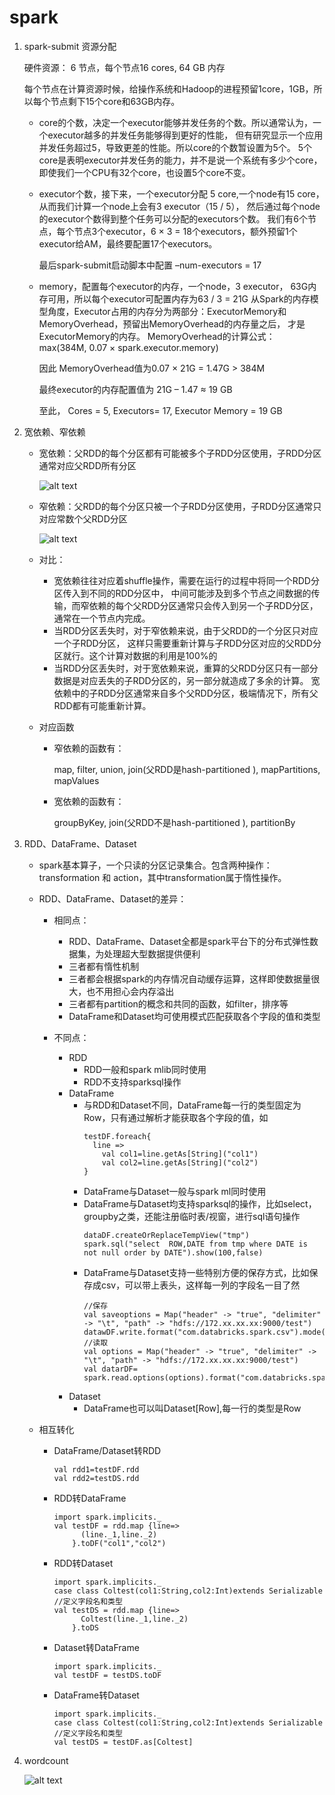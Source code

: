 # spark

1. spark-submit 资源分配

      硬件资源： 6 节点，每个节点16 cores, 64 GB 内存
      
      每个节点在计算资源时候，给操作系统和Hadoop的进程预留1core，1GB，所以每个节点剩下15个core和63GB内存。
      
    * core的个数，决定一个executor能够并发任务的个数。所以通常认为，一个executor越多的并发任务能够得到更好的性能，
    但有研究显示一个应用并发任务超过5，导致更差的性能。所以core的个数暂设置为5个。
    5个core是表明executor并发任务的能力，并不是说一个系统有多少个core，即使我们一个CPU有32个core，也设置5个core不变。
    
    * executor个数，接下来，一个executor分配 5 core,一个node有15 core，从而我们计算一个node上会有3 executor（15 / 5），
    然后通过每个node的executor个数得到整个任务可以分配的executors个数。
    我们有6个节点，每个节点3个executor，6 × 3 = 18个executors，额外预留1个executor给AM，最终要配置17个executors。
    
      最后spark-submit启动脚本中配置 –num-executors = 17
    * memory，配置每个executor的内存，一个node，3 executor， 63G内存可用，所以每个executor可配置内存为63 / 3 = 21G
      从Spark的内存模型角度，Executor占用的内存分为两部分：ExecutorMemory和MemoryOverhead，预留出MemoryOverhead的内存量之后，
      才是ExecutorMemory的内存。
      MemoryOverhead的计算公式： max(384M, 0.07 × spark.executor.memory)
      
      因此 MemoryOverhead值为0.07 × 21G = 1.47G > 384M
      
      最终executor的内存配置值为 21G – 1.47 ≈ 19 GB
      
      至此， Cores = 5, Executors= 17, Executor Memory = 19 GB

2. 宽依赖、窄依赖
    * 宽依赖：父RDD的每个分区都有可能被多个子RDD分区使用，子RDD分区通常对应父RDD所有分区
    
        ![alt text](spark/kuan.png)
    
    * 窄依赖：父RDD的每个分区只被一个子RDD分区使用，子RDD分区通常只对应常数个父RDD分区
    
        ![alt text](spark/zhai.png)

    * 对比：
        * 宽依赖往往对应着shuffle操作，需要在运行的过程中将同一个RDD分区传入到不同的RDD分区中，
        中间可能涉及到多个节点之间数据的传输，而窄依赖的每个父RDD分区通常只会传入到另一个子RDD分区，通常在一个节点内完成。
        * 当RDD分区丢失时，对于窄依赖来说，由于父RDD的一个分区只对应一个子RDD分区，
        这样只需要重新计算与子RDD分区对应的父RDD分区就行。这个计算对数据的利用是100%的
        * 当RDD分区丢失时，对于宽依赖来说，重算的父RDD分区只有一部分数据是对应丢失的子RDD分区的，另一部分就造成了多余的计算。
        宽依赖中的子RDD分区通常来自多个父RDD分区，极端情况下，所有父RDD都有可能重新计算。
    * 对应函数
        * 窄依赖的函数有：
        
           map, filter, union, join(父RDD是hash-partitioned ), mapPartitions, mapValues
           
        * 宽依赖的函数有：
        
          groupByKey, join(父RDD不是hash-partitioned ), partitionBy

3. RDD、DataFrame、Dataset
    * spark基本算子，一个只读的分区记录集合。包含两种操作：transformation 和 action，其中transformation属于惰性操作。
    * RDD、DataFrame、Dataset的差异：
    
        * 相同点：
            * RDD、DataFrame、Dataset全都是spark平台下的分布式弹性数据集，为处理超大型数据提供便利
            * 三者都有惰性机制
            * 三者都会根据spark的内存情况自动缓存运算，这样即使数据量很大，也不用担心会内存溢出
            * 三者都有partition的概念和共同的函数，如filter，排序等
            * DataFrame和Dataset均可使用模式匹配获取各个字段的值和类型
        
        * 不同点：
            * RDD
                * RDD一般和spark mlib同时使用
                * RDD不支持sparksql操作
            * DataFrame
                * 与RDD和Dataset不同，DataFrame每一行的类型固定为Row，只有通过解析才能获取各个字段的值，如
                  ```
                  testDF.foreach{
                    line =>
                      val col1=line.getAs[String]("col1")
                      val col2=line.getAs[String]("col2")
                  }
                  ```
                * DataFrame与Dataset一般与spark ml同时使用
                * DataFrame与Dataset均支持sparksql的操作，比如select，groupby之类，还能注册临时表/视窗，进行sql语句操作
                  ```
                  dataDF.createOrReplaceTempView("tmp")
                  spark.sql("select  ROW,DATE from tmp where DATE is not null order by DATE").show(100,false)
                  ```
                * DataFrame与Dataset支持一些特别方便的保存方式，比如保存成csv，可以带上表头，这样每一列的字段名一目了然
                  ```
                  //保存
                  val saveoptions = Map("header" -> "true", "delimiter" -> "\t", "path" -> "hdfs://172.xx.xx.xx:9000/test")
                  datawDF.write.format("com.databricks.spark.csv").mode(SaveMode.Overwrite).options(saveoptions).save()
                  //读取
                  val options = Map("header" -> "true", "delimiter" -> "\t", "path" -> "hdfs://172.xx.xx.xx:9000/test")
                  val datarDF= spark.read.options(options).format("com.databricks.spark.csv").load()
                  ```
            * Dataset
                * DataFrame也可以叫Dataset[Row],每一行的类型是Row
    * 相互转化
        * DataFrame/Dataset转RDD
          ```
          val rdd1=testDF.rdd
          val rdd2=testDS.rdd
          ```
        * RDD转DataFrame
          ```
          import spark.implicits._
          val testDF = rdd.map {line=>
                (line._1,line._2)
              }.toDF("col1","col2")
          ```
        * RDD转Dataset
          ```
          import spark.implicits._
          case class Coltest(col1:String,col2:Int)extends Serializable //定义字段名和类型
          val testDS = rdd.map {line=>
                Coltest(line._1,line._2)
              }.toDS
          ```
        * Dataset转DataFrame
          ```
          import spark.implicits._
          val testDF = testDS.toDF
          ```
        * DataFrame转Dataset
          ```
          import spark.implicits._
          case class Coltest(col1:String,col2:Int)extends Serializable //定义字段名和类型
          val testDS = testDF.as[Coltest]
          ```
        
4. wordcount

    ![alt text](spark/wordcount.png)
